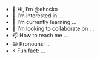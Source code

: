 - 👋 Hi, I’m @ehosko
- 👀 I’m interested in ...
- 🌱 I’m currently learning ...
- 💞️ I’m looking to collaborate on ...
- 📫 How to reach me ...
- 😄 Pronouns: ...
- ⚡ Fun fact: ...

<!---
ehosko/ehosko is a ✨ special ✨ repository because its `README.md` (this file) appears on your GitHub profile.
You can click the Preview link to take a look at your changes.
--->
